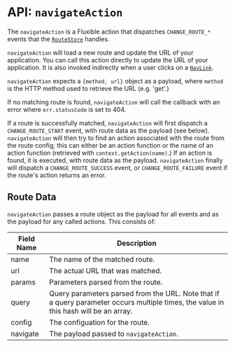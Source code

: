 # API: `navigateAction`

The `navigateAction` is a Fluxible action that dispatches `CHANGE_ROUTE_*` events that the [`RouteStore`](RouteStore.md) handles.

`navigateAction` will load a new route and update the URL of your application. You can call this action directly to update the URL of your application. It is also invoked indirectly when a user clicks on a [`NavLink`](NavLink.md).

`navigateAction` expects a `{method, url}` object as a payload, where `method` is the HTTP method used to retrieve the URL (e.g. 'get'.)

If no matching route is found, `navigateAction` will call the callback with an error where `err.statusCode` is set to 404.

If a route is successfully matched, `navigateAction` will first dispatch a `CHANGE_ROUTE_START` event, with route data as the payload (see below). `navigateAction` will then try to find an action associated with the route from the route config; this can either be an action function or the name of an action function (retrieved with `context.getAction(name)`.) If an action is found, it is executed, with route data as the payload. `navigateAction` finally will dispatch a `CHANGE_ROUTE_SUCCESS` event, or `CHANGE_ROUTE_FAILURE` event if the route's action returns an error.

## Route Data

`navigateAction` passes a route object as the payload for all events and as the payload for any called actions. This consists of:

| Field Name | Description                             |
|------------|-----------------------------------------|
| name       | The name of the matched route.          |
| url        | The actual URL that was matched.        |
| params     | Parameters parsed from the route.       |
| query      | Query parameters parsed from the URL. Note that if a query parameter occurs multiple times, the value in this hash will be an array. |
| config     | The configuation for the route.         |
| navigate   | The payload passed to `navigateAction`. |
